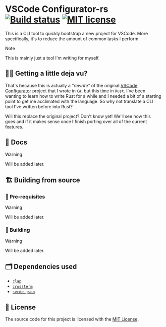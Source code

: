 # VSCode Configurator-rs [![Build status](https://github.com/Smalls1652/vscodeconfigurator-rs/actions/workflows/build.yml/badge.svg?branch=main)](https://github.com/Smalls1652/vscodeconfigurator-rs/actions/workflows/build.yml) [![MIT license](https://badgen.net/static/License/MIT/blue)](./LICENSE)

This is a CLI tool to quickly bootstrap a new project for VSCode. More specifically, it's to reduce the amount of common tasks I perform.

> [!NOTE]
> This is mainly just a tool I'm writing for myself.

## 😵‍💫 **Getting a little deja vu?**

That's because this is actually a _"rewrite"_ of the original [VSCode Configurator](https://github.com/Smalls1652/SmallsOnline.VSCode.Configurator) project that I wrote in `C#`, but this time in `Rust`. I've been wanting to learn how to write Rust for a while and I needed a bit of a starting point to get me acclimated with the language. So why not translate a CLI tool I've written before into Rust?

Will this replace the original project? Don't know yet! We'll see how this goes and if it makes sense once I finish porting over all of the current features.

## 📄 Docs

> [!WARNING]
> Will be added later.

## 🏗️ Building from source

### 🧰 Pre-requisites

> [!WARNING]
> Will be added later.

### 🧱 Building

> [!WARNING]
> Will be added later.

## 🗂️ Dependencies used

- [`clap`](https://crates.io/crates/clap)
- [`crossterm`](https://crates.io/crates/crossterm)
- [`serde_json`](https://crates.io/crates/serde_json)

## 🤝 License

The source code for this project is licensed with the [MIT License](LICENSE).
